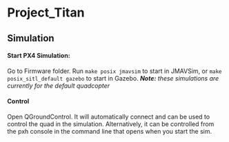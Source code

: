 # Project_Titan

## Simulation

#### Start PX4 Simulation:
Go to Firmware folder.
Run `make posix jmavsim` to start in JMAVSim, or
`make posix_sitl_default gazebo` to start in Gazebo.
*__Note:__ these simulations are currently for the default quadcopter*

#### Control
Open QGroundControl. It will automatically connect and can be used to control the quad in the simulation. Alternatively, it can be controlled from the pxh console in the command line that opens when you start the sim.
